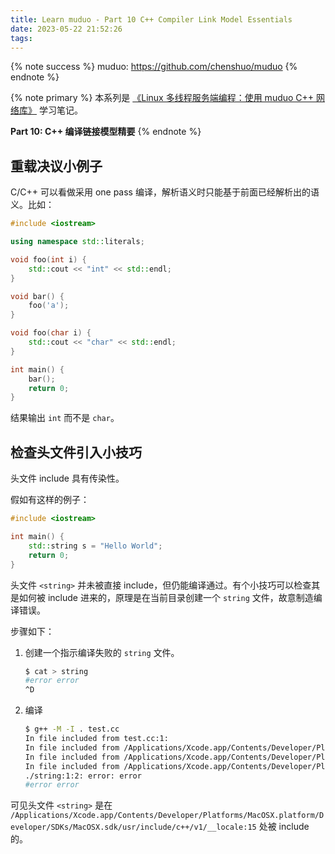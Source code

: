 ```yaml
---
title: Learn muduo - Part 10 C++ Compiler Link Model Essentials
date: 2023-05-22 21:52:26
tags:
---
```


{% note success %}
muduo: <https://github.com/chenshuo/muduo>
{% endnote %}

{% note primary %}
本系列是 [《Linux 多线程服务端编程：使用 muduo C++ 网络库》](https://chenshuo.com/book/) 学习笔记。

**Part 10: C++ 编译链接模型精要**
{% endnote %}

## 重载决议小例子

C/C++ 可以看做采用 one pass 编译，解析语义时只能基于前面已经解析出的语义。比如：

```C++
#include <iostream>

using namespace std::literals;

void foo(int i) {
    std::cout << "int" << std::endl;
}

void bar() {
    foo('a');
}

void foo(char i) {
    std::cout << "char" << std::endl;
}

int main() {
    bar();
    return 0;
}
```

结果输出 `int` 而不是 `char`。

## 检查头文件引入小技巧

头文件 include 具有传染性。

假如有这样的例子：

```C++
#include <iostream>

int main() {
    std::string s = "Hello World";
    return 0;
}
```

头文件 `<string>` 并未被直接 include，但仍能编译通过。有个小技巧可以检查其是如何被 include 进来的，原理是在当前目录创建一个 `string` 文件，故意制造编译错误。

步骤如下：

1. 创建一个指示编译失败的 `string` 文件。

    ```bash
    $ cat > string
    #error error
    ^D
    ```

2. 编译

    ```bash
    $ g++ -M -I . test.cc
    In file included from test.cc:1:
    In file included from /Applications/Xcode.app/Contents/Developer/Platforms/MacOSX.platform/Developer/SDKs/MacOSX.sdk/usr/include/c++/v1/iostream:37:
    In file included from /Applications/Xcode.app/Contents/Developer/Platforms/MacOSX.platform/Developer/SDKs/MacOSX.sdk/usr/include/c++/v1/ios:214:
    In file included from /Applications/Xcode.app/Contents/Developer/Platforms/MacOSX.platform/Developer/SDKs/MacOSX.sdk/usr/include/c++/v1/__locale:15:
    ./string:1:2: error: error
    #error error
    ```

可见头文件 `<string>` 是在 `/Applications/Xcode.app/Contents/Developer/Platforms/MacOSX.platform/Developer/SDKs/MacOSX.sdk/usr/include/c++/v1/__locale:15` 处被 include 的。
